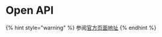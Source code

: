 # Open API

{% hint style="warning" %}
参阅[官方页面地址](https://docs.passwordless.dev/guide/api-documentation.html)
{% endhint %}

